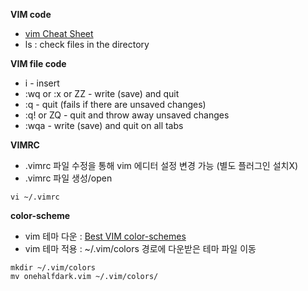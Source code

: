 <b> VIM code </b>
- [vim Cheat Sheet](https://vim.rtorr.com/)
- ls : check files in the directory

<b> VIM file code </b>
- i - insert
- :wq or :x or ZZ - write (save) and quit
- :q - quit (fails if there are unsaved changes)
- :q! or ZQ - quit and throw away unsaved changes
- :wqa - write (save) and quit on all tabs

<b> VIMRC </b>
- .vimrc 파일 수정을 통해 vim 에디터 설정 변경 가능 (별도 플러그인 설치X)
- .vimrc 파일 생성/open
```
vi ~/.vimrc
```

<b> color-scheme </b>
- vim 테마 다운 : [Best VIM color-schemes](https://www.slant.co/topics/480/~best-vim-color-schemes)
- vim 테마 적용 : ~/.vim/colors 경로에 다운받은 테마 파일 이동
```
mkdir ~/.vim/colors
mv onehalfdark.vim ~/.vim/colors/
```

